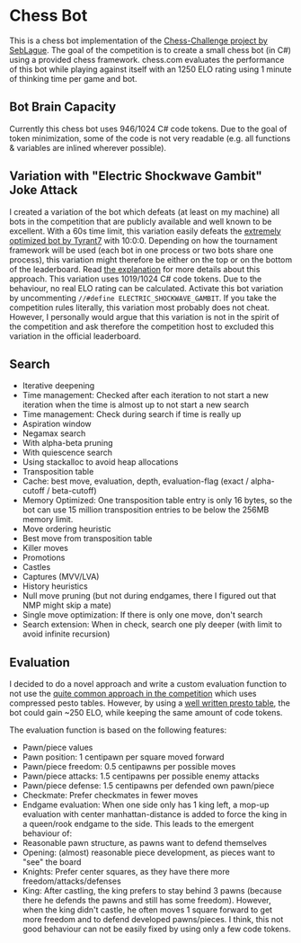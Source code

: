 # Chess Bot
This is a chess bot implementation of the [Chess-Challenge project by SebLague](https://github.com/SebLague/Chess-Challenge).
The goal of the competition is to create a small chess bot (in C#) using a provided chess framework.
chess.com evaluates the performance of this bot while playing against itself with an 
1250 ELO rating using 1 minute of thinking time per game and bot.

## Bot Brain Capacity
Currently this chess bot uses 946/1024 C# code tokens. Due to the goal of token minimization, some of the code is not very readable (e.g. all functions & variables are inlined wherever possible).

## Variation with "Electric Shockwave Gambit" Joke Attack
I created a variation of the bot which defeats (at least on my machine) all bots in the competition that are publicly available and well known to be excellent.
With a 60s time limit, this variation easily defeats the [extremely optimized bot by Tyrant7](https://github.com/Tyrant7/Chess-Challenge) with 10:0:0.
Depending on how the tournament framework will be used (each bot in one process or two bots share one process), this variation might therefore be either on the top or on the bottom of the leaderboard.
Read [the explanation](https://github.com/vonox7/Chess-Challenge/blob/main/Chess-Challenge/src/My%20Bot/MyBot.cs#L13) for more details about this approach.
This variation uses 1019/1024 C# code tokens. Due to the behaviour, no real ELO rating can be calculated.
Activate this bot variation by uncommenting `//#define ELECTRIC_SHOCKWAVE_GAMBIT`.
If you take the competition rules literally, this variation most probably does not cheat.
However, I personally would argue that this variation is not in the spirit of the competition and ask therefore the competition host to excluded this variation in the official leaderboard.

## Search
* Iterative deepening
 * Time management: Checked after each iteration to not start a new iteration when the time is almost up to not start a new search
 * Time management: Check during search if time is really up
* Aspiration window
* Negamax search
 * With alpha-beta pruning
 * With quiescence search
 * Using stackalloc to avoid heap allocations
* Transposition table
 * Cache: best move, evaluation, depth, evaluation-flag (exact / alpha-cutoff / beta-cutoff)
 * Memory Optimized: One transposition table entry is only 16 bytes, so the bot can use 15 million transposition entries to be below the 256MB memory limit.
* Move ordering heuristic
 * Best move from transposition table
 * Killer moves
 * Promotions
 * Castles
 * Captures (MVV/LVA)
 * History heuristics
* Null move pruning (but not during endgames, there I figured out that NMP might skip a mate)
* Single move optimization: If there is only one move, don't search
* Search extension: When in check, search one ply deeper (with limit to avoid infinite recursion)

## Evaluation
I decided to do a novel approach and write a custom evaluation function to not use the [quite common approach in the competition](https://github.com/SebLague/Chess-Challenge/forks) which uses compressed pesto tables.
However, by using a [well written presto table](https://github.com/Tyrant7/Chess-Challenge/blob/main/Chess-Challenge/src/My%20Bot/MyBot.cs), the bot could gain ~250 ELO, while keeping the same amount of code tokens.

The evaluation function is based on the following features:
 * Pawn/piece values
 * Pawn position: 1 centipawn per square moved forward
 * Pawn/piece freedom: 0.5 centipawns per possible moves
 * Pawn/piece attacks: 1.5 centipawns per possible enemy attacks
 * Pawn/piece defense: 1.5 centipawns per defended own pawn/piece
 * Checkmate: Prefer checkmates in fewer moves
 * Endgame evaluation: When one side only has 1 king left, a mop-up evaluation with center manhattan-distance is added to force the king in a queen/rook endgame to the side.
This leads to the emergent behaviour of:
 * Reasonable pawn structure, as pawns want to defend themselves
 * Opening: (almost) reasonable piece development, as pieces want to "see" the board
 * Knights: Prefer center squares, as they have there more freedom/attacks/defenses
 * King: After castling, the king prefers to stay behind 3 pawns (because there he defends the pawns and still has some freedom). However, when the king didn't castle, he often moves 1 square forward to get more freedom and to defend developed pawns/pieces. I think, this not good behaviour can not be easily fixed by using only a few code tokens.